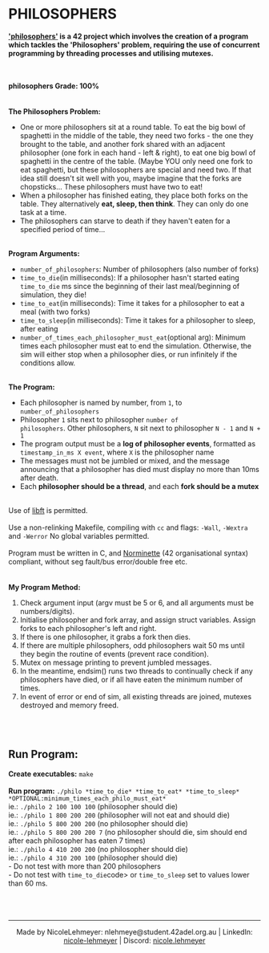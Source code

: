 # PHILOSOPHERS

<p>
  <b><a href="https://github.com/NicoleLehmeyer/PHILOSOPHERS/blob/main/subject/PHILOSOPHERS_SUBJECT.pdf">'philosophers'</a> is a 42 project which involves the creation of a program which tackles the 'Philosophers' problem, requiring the use of concurrent programming by threading processes and utilising mutexes.</b>
    
<br><br>
  <b>philosophers Grade: 100%</b>
  <br>
  <br>
  <br>
  <b>The Philosophers Problem:</b><br>
  - One or more philosophers sit at a round table. To eat the big bowl of spaghetti in the middle of the table, they need two forks - the one they brought to the table, and another fork shared with an adjacent philosopher (one fork in each hand - left & right), to eat one big bowl of spaghetti in the centre of the table. (Maybe YOU only need one fork to eat spaghetti, but these philosophers are special and need two. If that idea still doesn't sit well with you, maybe imagine that the forks are chopsticks... These philosophers must have two to eat!<br>
  - When a philosopher has finished eating, they place both forks on the table. They alternatively <b>eat, sleep, then think</b>. They can only do one task at a time.<br>
  - The philosophers can starve to death if they haven't eaten for a specified period of time...<br><br>

  <b>Program Arguments:</b><br>
  - <code>number_of_philosophers</code>: Number of philosophers (also number of forks)<br>
  - <code>time_to_die</code>(in milliseconds): If a philosopher hasn't started eating <code>time_to_die</code> ms since the beginning of their last meal/beginning of simulation, they die!<br>
  - <code>time_to_eat</code>(in milliseconds): Time it takes for a philosopher to eat a meal (with two forks)<br>
  - <code>time_to_sleep</code>(in milliseconds): Time it takes for a philosopher to sleep, after eating<br>
  - <code>number_of_times_each_philosopher_must_eat</code>(optional arg): Minimum times each philosopher must eat to end the simulation. Otherwise, the sim will either stop when a philosopher dies, or run infinitely if the conditions allow.<br><br>
  
  <b>The Program:</b><br>
  - Each philosopher is named by number, from <code>1</code>, to <code>number_of_philosophers</code><br>
  - Philosopher <code>1</code> sits next to philosopher <code>number of philosophers</code>. Other philosophers, <code>N</code> sit next to philosopher <code>N - 1</code> and <code>N + 1</code><br>
  - The program output must be a <b>log of philosopher events</b>, formatted as <code>timestamp_in_ms X event</code>, where <code>X</code> is the philosopher name<br>
  - The messages must not be jumbled or mixed, and the message announcing that a philosopher has died must display no more than 10ms after death.<br>
  - Each <b>philosopher should be a thread</b>, and each <b>fork should be a mutex</b><br><br>

  Use of <a href="https://github.com/NicoleLehmeyer/LIBFT">libft</a> is permitted.<br><br>
  Use a non-relinking Makefile, compiling with <code>cc</code> and flags: <code>-Wall</code>, <code>-Wextra</code> and <code>-Werror</code>
  No global variables permitted.<br><br>
  Program must be written in C, and <a href="https://github.com/NicoleLehmeyer/LIBFT/blob/main/subject/norme.pdf">Norminette</a> (42 organisational syntax) compliant, without seg fault/bus error/double free etc.
  <br>
  <br>
  <br>
  <b>My Program Method:</b><br>
  1.  Check argument input (argv must be 5 or 6, and all arguments must be numbers/digits).<br>
  2.  Initialise philosopher and fork array, and assign struct variables. Assign forks to each philosopher's left and right.<br>
  3.  If there is one philosopher, it grabs a fork then dies.<br>
  4.  If there are multiple philosophers, odd philosophers wait 50 ms until they begin the routine of events (prevent race condition).<br>
  5.  Mutex on message printing to prevent jumbled messages.<br>
  6.  In the meantime, endsim() runs two threads to continually check if any philosophers have died, or if all have eaten the minimum number of times.
  7.  In event of error or end of sim, all existing threads are joined, mutexes destroyed and memory freed.<br>
  <br>
  <br>
</p>

## Run Program:
<p>
  <b>Create executables:</b> <code>make</code><br>
  <br>
  <b>Run program:</b> <code>./philo *time_to_die* *time_to_eat* *time_to_sleep* *OPTIONAL:minimum_times_each_philo_must_eat*</code><br>
  ie.: <code>./philo 2 100 100 100</code> (philosopher should die)<br> 
  ie.: <code>./philo 1 800 200 200</code> (philosopher will not eat and should die)<br> 
  ie.: <code>./philo 5 800 200 200</code> (no philosopher should die)<br>
  ie.: <code>./philo 5 800 200 200 7</code> (no philosopher should die, sim should end after each philosopher has eaten 7 times)<br>
  ie.: <code>./philo 4 410 200 200</code> (no philosopher should die)<br>
  ie.: <code>./philo 4 310 200 100</code> (philosopher should die)<br>
  - Do not test with more than 200 philosophers<br>
  - Do not test with <code>time_to_die</code>code> or <code>time_to_sleep</code> set to values lower than 60 ms.<br>
  <br>
  <br>
  <br>
</p>

---
<p align="center">
Made by NicoleLehmeyer: nlehmeye@student.42adel.org.au | LinkedIn: <a href="https://www.linkedin.com/in/nicole-lehmeyer/">nicole-lehmeyer</a> | Discord: <a href="https://discordapp.com/users/1107446949344448543/">nicole.lehmeyer</a>
</p>
